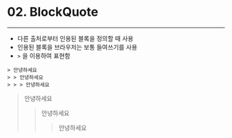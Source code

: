 # 02. BlockQuote
<hr>

- 다른 출처로부터 인용된 블록을 정의할 때 사용 
- 인용된 블록을 브라우저는 보통 들여쓰기를 사용
- ```>``` 을 이용하여 표현함

```agsl
> 안녕하세요
> > 안녕하세요
> > > 안녕하세요
```

> 안녕하세요
> > 안녕하세요
> > > 안녕하세요